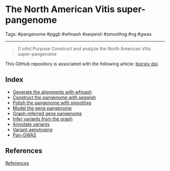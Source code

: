 # The North American Vitis super-pangenome
Tags: #pangenome #pggb #wfmash #seqwish #smoothxg  #vg #gwas 

***

> [! info] Purpose
> Construct and analyze the North American Vitis super-pangenome

This GitHub repository is associated with the following article: [biorxiv doi](https://www.biorxiv.org/content/10.1101/2023.06.27.545624v1).

## Index

- [Generate the alignments with wfmash](0.02_PGGB_wfmash.md)
- [Construct the pangenome with seqwish](0.03_PGGB_seqwish.md)
- [Polish the pangenome with smoothxg](0.04_PGGB_smoothxg.md)
- [Model the gene pangenome](0.05_modeling.md)
- [Graph-inferred gene pangenome](0.06_gene_pangenome.md)
- [Infer variants from the graph](0.07_infer_variants.md)
- [Annotate variants](0.08_snpEff.md)
- [Variant genotyping](0.09_variant_genotyping.md)
- [Pan-GWAS](0.10_pan_GWAS.md)

## References
[References](0.01_References.md)

